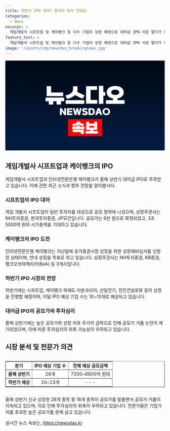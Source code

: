 ```yaml
---
title: 하반기 IPO 대어? 묻지마 투자 안돼요
categories:
  - News
excerpt: >
  게임개발사 시프트업 및 케이뱅크 등 다수 기업이 상장 예정으로 대어급 IPO 시장 열기가 이어지고 있다. 시프트업은 3조 원대 기업가치로 11일 상장 예정이며, 케이뱅크는 연내 상장을 목표로 중요 절차에 돌입했다. 그러나 올 상반기에는 28개 중 18개의 공모가가 하회하며 공모가 거품 논란이 계속되고 있어 투자심리가 위축될 우려가 있다. 전문가들은 신중한 투자를 당부하고 있다.
feature_text: >
  게임개발사 시프트업 및 케이뱅크 등 다수 기업이 상장 예정으로 대어급 IPO 시장 열기가 이어지고 있다. 시프트업은 3조 원대 기업가치로 11일 상장 예정이며, 케이뱅크는 연내 상장을 목표로 중요 절차에 돌입했다. 그러나 올 상반기에는 28개 중 18개의 공모가가 하회하며 공모가 거품 논란이 계속되고 있어 투자심리가 위축될 우려가 있다. 전문가들은 신중한 투자를 당부하고 있다.
image: '/assets/img/newsdao_breakingnews.jpg'
---
```


<p><img src="/assets/img/newsdao_breakingnews.jpg" alt="bookingtag 속보" /></p>

<h2 data-ke-size="size26">게임개발사 시프트업과 케이뱅크의 IPO</h2>

<p data-ke-size="size16">게임개발사 시프트업과 인터넷전문은행 케이뱅크가 올해 상반기 대어급 IPO로 주목받고 있습니다. 이에 관한 최근 소식과 향후 전망을 알아봅시다.</p>

<h3>시프트업의 IPO 대어</h3>

<p data-ke-size="size16">게임 개발사 시프트업이 일반 투자자를 대상으로 공모 청약에 나섰으며, 상장주관사는 NH투자증권, 한국투자증권, JP모건입니다. 공모가는 6만 원으로 확정되었고, 3조5000억 원의 시가총액을 기대하고 있습니다.</p>

<h3>케이뱅크의 IPO 도전</h3>

<p data-ke-size="size16">인터넷전문은행 케이뱅크는 지난달에 유가증권시장 상장을 위한 상장예비심사를 신청한 상태이며, 연내 상장을 목표로 하고 있습니다. 상장주관사는 NH투자증권, KB증권, 뱅크오브아메리카(BoA) 등 3개사입니다.</p>

<h3>하반기 IPO 시장의 전망</h3>

<p data-ke-size="size16">하반기에는 시프트업, 케이뱅크 외에도 더본코리아, 산일전기, 전진건설로봇 등이 상장을 진행할 예정이며, 이달 IPO 예상 기업 수는 10~13개로 예상되고 있습니다.</p>

<h3>대어급 IPO의 공모가와 투자심리</h3>

<p data-ke-size="size16">올해 상반기에는 높은 공모가와 상장 이후 주가의 급락으로 인해 공모가 거품 논란이 제기되었으며, 이에 따른 투자심리의 위축 가능성이 우려되고 있습니다.</p>

<h2 data-ke-size="size26">시장 분석 및 전문가 의견</h2>

<div style="overflow-x:auto;">
  <table border="1" style="width:100%">
    <tr>
      <td style="text-align: center; height: 17px;"><b>분기</b></td>
      <td style="text-align: center; height: 17px;"><b>IPO 예상 기업 수</b></td>
      <td style="text-align: center; height: 17px;"><b>전체 예상 공모금액</b></td>
    </tr>
    <tr>
      <td style="text-align: center; height: 17px;"><b>올해 상반기</b></td>
      <td style="text-align: center; height: 17px;">28개</td>
      <td style="text-align: center; height: 17px;">7200~8800억 원대</td>
    </tr>
    <tr>
      <td style="text-align: center; height: 17px;"><b>하반기 예상</b></td>
      <td style="text-align: center; height: 17px;">10~13개</td>
      <td style="text-align: center; height: 17px;">- - -</td>
    </tr>
  </table>
</div>

<p data-ke-size="size16">올해 상반기 신규 상장한 28개 종목 중 18개 종목이 공모가를 밑돌면서 공모가 거품이 지속되고 있으며, 이로 인해 투자심리의 위축이 우려되고 있습니다. 전문가들은 기업가치를 초과한 높은 공모가를 문제 삼고 있습니다.</p>
실시간 뉴스 속보는, <a href="https://newsdao.kr" rel="dofollow">https://newsdao.kr</a>


